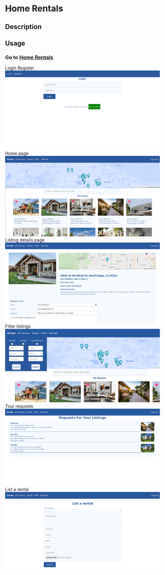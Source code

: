 # Home Rentals

## Description


## Usage


### Go to [Home Rentals](https://home-rentals-7803.onrender.com/)

Login Register
![Login Register](./assets/login-register.png)
Home page
![Home page](./assets/home.png)
Listing details page
![Listing details page](./assets/listing-page.png)
Filter listings
![Filter listings](./assets/filter.png)
Tour requests
![Tour requests](./assets/listing-requests.png)
List a rental
![List a rental](./assets/list-rental.png)